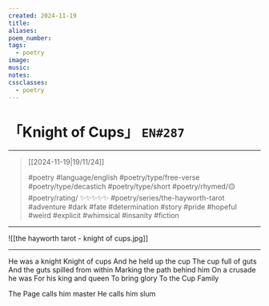```yaml
---
created: 2024-11-19
title:
aliases:
poem_number:
tags:
  - poetry
image:
music:
notes:
cssclasses:
  - poetry
---
```

# 「Knight of Cups」 `EN#287`

---

> [[2024-11-19|19/11/24]]
> 
> #poetry 
> #language/english 
> #poetry/type/free-verse #poetry/type/decastich #poetry/type/short 
> #poetry/rhymed/🟡 
> #poetry/rating/ ✨✨✨✨✨ 
> #poetry/series/the-hayworth-tarot
> #adventure #dark #fate #determination #story #pride #hopeful #weird #explicit #whimsical #insanity #fiction 

---

![[the hayworth tarot - knight of cups.jpg]]

---

He was a knight
Knight of cups
And he held up the cup
The cup full of guts
And the guts spilled from within
Marking the path behind him
On a crusade he was
For his king and queen
To bring glory
To the Cup Family

The Page calls him master
He calls him slum